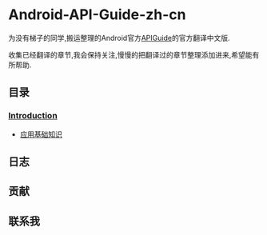 # Android-API-Guide-zh-cn

为没有梯子的同学,搬运整理的Android官方[APIGuide](http://developer.android.com/intl/zh-cn/guide/)的官方翻译中文版.  

收集已经翻译的章节,我会保持关注,慢慢的把翻译过的章节整理添加进来,希望能有所帮助.  

## 目录


### [Introduction](Introduction)
 - [应用基础知识](Introduction/应用基础知识.md)
 


## 日志


## 贡献

## 联系我


